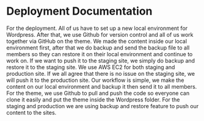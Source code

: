 # Deployment Documentation

For the deployment. All of us have to set up a new local environment for Wordpress. After that, we use Github for version control and all of us work together via GitHub on the theme. We made the content inside our local environment first, after that we do backup and send the backup file to all members so they can restore it on their local environment and continue to work on. If we want to push it to the staging site, we simply do backup and restore it to the staging site. We use AWS EC2 for both staging and production site. If we all agree that there is no issue on the staging site, we will push it to the production site. Our workflow is simple, we make the content on our local environment and backup it then send it to all members. For the theme, we use Github to pull and push the code so everyone can clone it easily and put the theme inside the Wordpress folder. For the staging and production we are using backup and restore feature to push our content to the sites.


